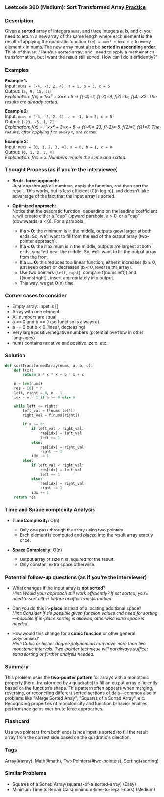 ### Leetcode 360 (Medium): Sort Transformed Array [Practice](https://leetcode.com/problems/sort-transformed-array)

### Description  
Given a **sorted** array of integers `nums`, and three integers **a**, **b**, and **c**, you need to return a new array of the same length where each element is the result of applying the quadratic function `f(x) = a×x² + b×x + c` to every element `x` in nums. The new array must also be **sorted in ascending order**.  
Think of this as: "Here’s a sorted array, and I need to apply a mathematical transformation, but I want the result still sorted. How can I do it efficiently?"

### Examples  

**Example 1:**  
Input: `nums = [-4, -2, 2, 4], a = 1, b = 3, c = 5`  
Output: `[3, 9, 15, 33]`  
*Explanation: f(x) = 1×x² + 3×x + 5 → f(-4)=3, f(-2)=9, f(2)=15, f(4)=33. The results are already sorted.*

**Example 2:**  
Input: `nums = [-4, -2, 2, 4], a = -1, b = 3, c = 5`  
Output: `[-23, -5, 1, 7]`  
*Explanation: f(x) = -1×x² + 3×x + 5 → f(-4)=-23, f(-2)=-5, f(2)=1, f(4)=7. The results, after applying f to every x, are sorted.*

**Example 3:**  
Input: `nums = [0, 1, 2, 3, 4], a = 0, b = 1, c = 0`  
Output: `[0, 1, 2, 3, 4]`  
*Explanation: f(x) = x. Numbers remain the same and sorted.*

### Thought Process (as if you’re the interviewee)  
- **Brute-force approach:**  
  Just loop through all numbers, apply the function, and then sort the result. This works, but is less efficient (O(n log n)), and doesn’t take advantage of the fact that the input array is sorted.

- **Optimized approach:**  
  Notice that the quadratic function, depending on the leading coefficient `a`, will create either a "cup" (upward parabola, a > 0) or a "cap" (downwards, a < 0). For a parabola:
  - If **a > 0**: the minimum is in the middle, outputs grow larger at both ends. So, we’ll want to fill from the end of the output array (two-pointer approach).
  - If **a < 0**: the maximum is in the middle, outputs are largest at both ends, smallest near the middle. So, we’ll want to fill the output array from the front.
  - If **a == 0**: this reduces to a linear function; either it increases (b ≥ 0, just keep order) or decreases (b < 0, reverse the array).
  - Use two pointers (`left`, `right`), compare f(nums[left]) and f(nums[right]), insert appropriately into output.
  - This way, we get O(n) time.

### Corner cases to consider  
- Empty array: input is []
- Array with one element
- All numbers are equal
- a == 0 and b == 0 (so function is always c)
- a == 0 but b < 0 (linear, decreasing)
- Very large positive/negative numbers (potential overflow in other languages)
- nums contains negative and positive, zero, etc.

### Solution

```python
def sortTransformedArray(nums, a, b, c):
    def f(x):
        return a * x * x + b * x + c

    n = len(nums)
    res = [0] * n
    left, right = 0, n - 1
    idx = n - 1 if a >= 0 else 0

    while left <= right:
        left_val = f(nums[left])
        right_val = f(nums[right])

        if a >= 0:
            if left_val > right_val:
                res[idx] = left_val
                left += 1
            else:
                res[idx] = right_val
                right -= 1
            idx -= 1
        else:
            if left_val < right_val:
                res[idx] = left_val
                left += 1
            else:
                res[idx] = right_val
                right -= 1
            idx += 1
    return res
```

### Time and Space complexity Analysis  

- **Time Complexity:** O(n)  
  - Only one pass through the array using two pointers.
  - Each element is computed and placed into the result array exactly once.

- **Space Complexity:** O(n)  
  - Output array of size n is required for the result.
  - Only constant extra space otherwise.

### Potential follow-up questions (as if you’re the interviewer)  

- What changes if the input array is **not sorted**?  
  *Hint: Would your approach still work efficiently? If not sorted, you'll need to sort either before or after transformation.*

- Can you do this **in-place** instead of allocating additional space?  
  *Hint: Consider if it's possible given function values and need for sorting—possible if in-place sorting is allowed, otherwise extra space is needed.*

- How would this change for a **cubic function** or other general polynomials?  
  *Hint: Cubic or higher degree polynomials can have more than two monotonic intervals. Two-pointer technique will not always suffice; extra sorting or further analysis needed.*

### Summary
This problem uses the **two-pointer pattern** for arrays with a monotonic property (here, transformed by a quadratic) to fill an output array efficiently based on the function’s shape. This pattern often appears when merging, reversing, or reconciling different sorted sections of data—common also in problems like "Merge Sorted Array", "Squares of a Sorted Array", etc. Recognizing properties of monotonicity and function behavior enables performance gains over brute force approaches.


### Flashcard
Use two pointers from both ends (since input is sorted) to fill the result array from the correct side based on the quadratic's direction.

### Tags
Array(#array), Math(#math), Two Pointers(#two-pointers), Sorting(#sorting)

### Similar Problems
- Squares of a Sorted Array(squares-of-a-sorted-array) (Easy)
- Minimum Time to Repair Cars(minimum-time-to-repair-cars) (Medium)